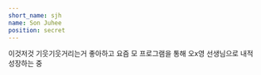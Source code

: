 ```yaml
---
short_name: sjh
name: Son Juhee
position: secret
---
```

이것저것 기웃기웃거리는거 좋아하고 요즘 모 프로그램을 통해 오x영 선생님으로 내적 성장하는 중